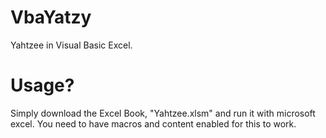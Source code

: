 # VbaYatzy
Yahtzee in Visual Basic Excel. 

# Usage?
Simply download the Excel Book, "Yahtzee.xlsm" and run it with microsoft excel.
You need to have macros and content enabled for this to work.
